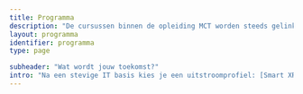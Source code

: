```yaml
---
title: Programma
description: "De cursussen binnen de opleiding MCT worden steeds gelinkt aan 5 pijlers: code, connect, analyze, design en integrate."
layout: programma
identifier: programma
type: page

subheader: "Wat wordt jouw toekomst?"
intro: "Na een stevige IT basis kies je een uitstroomprofiel: [Smart XR Developer](smart-xr-developer), [Next Web Developer](next-web-developer), [AI Engineer](ai-engineer) of [IoT Infrastructure Engineer](iot-infrastructure-engineer)."
---
```

